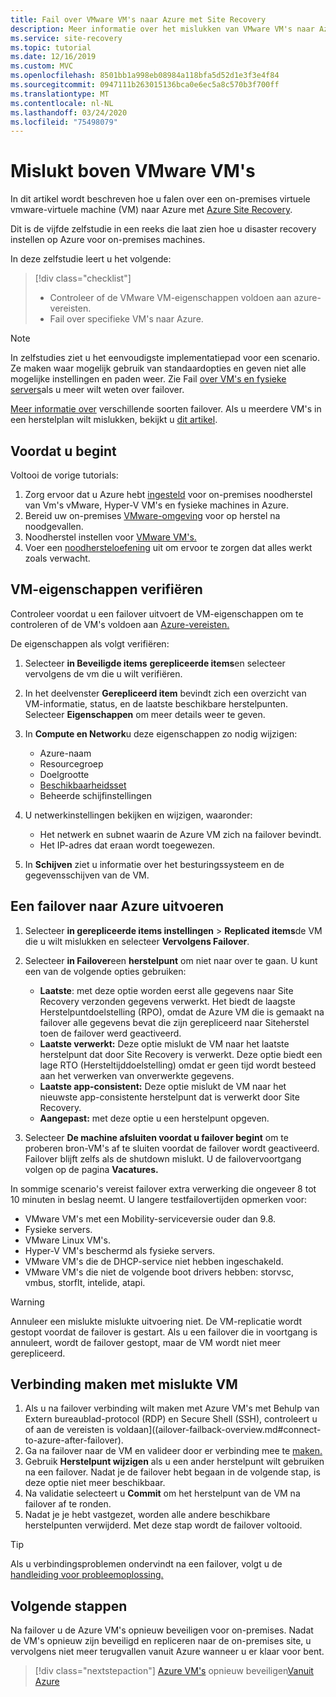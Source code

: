 ```yaml
---
title: Fail over VMware VM's naar Azure met Site Recovery
description: Meer informatie over het mislukken van VMware VM's naar Azure in Azure Site Recovery
ms.service: site-recovery
ms.topic: tutorial
ms.date: 12/16/2019
ms.custom: MVC
ms.openlocfilehash: 8501bb1a998eb08984a118bfa5d52d1e3f3e4f84
ms.sourcegitcommit: 0947111b263015136bca0e6ec5a8c570b3f700ff
ms.translationtype: MT
ms.contentlocale: nl-NL
ms.lasthandoff: 03/24/2020
ms.locfileid: "75498079"
---
```

# <a name="fail-over--vmware-vms"></a>Mislukt boven VMware VM's

In dit artikel wordt beschreven hoe u falen over een on-premises virtuele vmware-virtuele machine (VM) naar Azure met [Azure Site Recovery](site-recovery-overview.md).

Dit is de vijfde zelfstudie in een reeks die laat zien hoe u disaster recovery instellen op Azure voor on-premises machines.

In deze zelfstudie leert u het volgende:

> [!div class="checklist"]
> * Controleer of de VMware VM-eigenschappen voldoen aan azure-vereisten.
> * Fail over specifieke VM's naar Azure.

> [!NOTE]
> In zelfstudies ziet u het eenvoudigste implementatiepad voor een scenario. Ze maken waar mogelijk gebruik van standaardopties en geven niet alle mogelijke instellingen en paden weer. Zie Fail [over VM's en fysieke servers](site-recovery-failover.md)als u meer wilt weten over failover.

[Meer informatie over](failover-failback-overview.md#types-of-failover) verschillende soorten failover. Als u meerdere VM's in een herstelplan wilt mislukken, bekijkt u [dit artikel](site-recovery-failover.md).

## <a name="before-you-start"></a>Voordat u begint

Voltooi de vorige tutorials:

1. Zorg ervoor dat u Azure hebt [ingesteld](tutorial-prepare-azure.md) voor on-premises noodherstel van Vm's vMware, Hyper-V VM's en fysieke machines in Azure.
2. Bereid uw on-premises [VMware-omgeving](vmware-azure-tutorial-prepare-on-premises.md) voor op herstel na noodgevallen. 
3. Noodherstel instellen voor [VMware VM's.](vmware-azure-tutorial.md)
4. Voer een [noodhersteloefening](tutorial-dr-drill-azure.md) uit om ervoor te zorgen dat alles werkt zoals verwacht.

## <a name="verify-vm-properties"></a>VM-eigenschappen verifiëren

Controleer voordat u een failover uitvoert de VM-eigenschappen om te controleren of de VM's voldoen aan [Azure-vereisten.](vmware-physical-azure-support-matrix.md#replicated-machines)

De eigenschappen als volgt verifiëren:

1. Selecteer **in Beveiligde items** **gerepliceerde items**en selecteer vervolgens de vm die u wilt verifiëren.

2. In het deelvenster **Gerepliceerd item** bevindt zich een overzicht van VM-informatie, status, en de laatste beschikbare herstelpunten. Selecteer **Eigenschappen** om meer details weer te geven.

3. In **Compute en Network**u deze eigenschappen zo nodig wijzigen:
    * Azure-naam
    * Resourcegroep
    * Doelgrootte
    * [Beschikbaarheidsset](../virtual-machines/windows/tutorial-availability-sets.md)
    * Beheerde schijfinstellingen

4. U netwerkinstellingen bekijken en wijzigen, waaronder:

    * Het netwerk en subnet waarin de Azure VM zich na failover bevindt.
    * Het IP-adres dat eraan wordt toegewezen.

5. In **Schijven** ziet u informatie over het besturingssysteem en de gegevensschijven van de VM.

## <a name="run-a-failover-to-azure"></a>Een failover naar Azure uitvoeren

1. Selecteer **in gerepliceerde items instellingen** > **Replicated items**de VM die u wilt mislukken en selecteer **Vervolgens Failover**.
2. Selecteer **in Failover**een **herstelpunt** om niet naar over te gaan. U kunt een van de volgende opties gebruiken:
   * **Laatste**: met deze optie worden eerst alle gegevens naar Site Recovery verzonden gegevens verwerkt. Het biedt de laagste Herstelpuntdoelstelling (RPO), omdat de Azure VM die is gemaakt na failover alle gegevens bevat die zijn gerepliceerd naar Siteherstel toen de failover werd geactiveerd.
   * **Laatste verwerkt:** Deze optie mislukt de VM naar het laatste herstelpunt dat door Site Recovery is verwerkt. Deze optie biedt een lage RTO (Hersteltijddoelstelling) omdat er geen tijd wordt besteed aan het verwerken van onverwerkte gegevens.
   * **Laatste app-consistent:** Deze optie mislukt de VM naar het nieuwste app-consistente herstelpunt dat is verwerkt door Site Recovery.
   * **Aangepast:** met deze optie u een herstelpunt opgeven.

3. Selecteer **De machine afsluiten voordat u failover begint** om te proberen bron-VM's af te sluiten voordat de failover wordt geactiveerd. Failover blijft zelfs als de shutdown mislukt. U de failovervoortgang volgen op de pagina **Vacatures.**

In sommige scenario's vereist failover extra verwerking die ongeveer 8 tot 10 minuten in beslag neemt. U langere testfailovertijden opmerken voor:

* VMware VM's met een Mobility-serviceversie ouder dan 9.8.
* Fysieke servers.
* VMware Linux VM's.
* Hyper-V VM's beschermd als fysieke servers.
* VMware VM's die de DHCP-service niet hebben ingeschakeld.
* VMware VM's die niet de volgende boot drivers hebben: storvsc, vmbus, storflt, intelide, atapi.

> [!WARNING]
> Annuleer een mislukte mislukte uitvoering niet. De VM-replicatie wordt gestopt voordat de failover is gestart. Als u een failover die in voortgang is annuleert, wordt de failover gestopt, maar de VM wordt niet meer gerepliceerd.

## <a name="connect-to-failed-over-vm"></a>Verbinding maken met mislukte VM

1. Als u na failover verbinding wilt maken met Azure VM's met Behulp van Extern bureaublad-protocol (RDP) en Secure Shell (SSH), controleert u of aan de vereisten is voldaan]((ailover-failback-overview.md#connect-to-azure-after-failover).
2. Ga na failover naar de VM en valideer door er verbinding mee te [maken.](../virtual-machines/windows/connect-logon.md)
3. Gebruik **Herstelpunt wijzigen** als u een ander herstelpunt wilt gebruiken na een failover. Nadat je de failover hebt begaan in de volgende stap, is deze optie niet meer beschikbaar.
4. Na validatie selecteert u **Commit** om het herstelpunt van de VM na failover af te ronden.
5. Nadat je je hebt vastgezet, worden alle andere beschikbare herstelpunten verwijderd. Met deze stap wordt de failover voltooid.

>[!TIP]
> Als u verbindingsproblemen ondervindt na een failover, volgt u de [handleiding voor probleemoplossing.](site-recovery-failover-to-azure-troubleshoot.md)

## <a name="next-steps"></a>Volgende stappen

Na failover u de Azure VM's opnieuw beveiligen voor on-premises. Nadat de VM's opnieuw zijn beveiligd en repliceren naar de on-premises site, u vervolgens niet meer terugvallen vanuit Azure wanneer u er klaar voor bent.

> [!div class="nextstepaction"]
> [Azure VM's](vmware-azure-reprotect.md)
> opnieuw beveiligen[Vanuit Azure](vmware-azure-failback.md)
